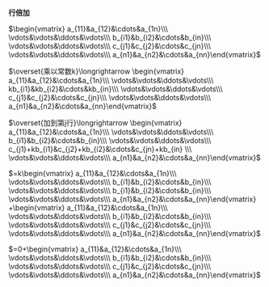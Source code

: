 **行倍加**  
  
 $\begin{vmatrix}  
a_{11}&a_{12}&\cdots&a_{1n}\\\   
\vdots&\vdots&\ddots&\vdots\\\   
b_{i1}&b_{i2}&\cdots&b_{in}\\\   
\vdots&\vdots&\ddots&\vdots\\\   
c_{j1}&c_{j2}&\cdots&c_{jn}\\\   
\vdots&\vdots&\ddots&\vdots\\\   
a_{n1}&a_{n2}&\cdots&a_{nn}\end{vmatrix}$   
  
 $\overset{乘以常数k}\longrightarrow  
\begin{vmatrix}  
a_{11}&a_{12}&\cdots&a_{1n}\\\   
\vdots&\vdots&\ddots&\vdots\\\   
kb_{i1}&kb_{i2}&\cdots&kb_{in}\\\   
\vdots&\vdots&\ddots&\vdots\\\   
c_{j1}&c_{j2}&\cdots&c_{jn}\\\   
\vdots&\vdots&\ddots&\vdots\\\   
a_{n1}&a_{n2}&\cdots&a_{nn}\end{vmatrix}$   
  
 $\overset{加到第j行}\longrightarrow  
\begin{vmatrix}  
a_{11}&a_{12}&\cdots&a_{1n}\\\   
\vdots&\vdots&\ddots&\vdots\\\   
b_{i1}&b_{i2}&\cdots&b_{in}\\\   
\vdots&\vdots&\ddots&\vdots\\\   
c_{j1}+kb_{i1}&c_{j2}+kb_{i2}&\cdots&c_{jn}+kb_{in}  
\\\   
\vdots&\vdots&\ddots&\vdots\\\   
a_{n1}&a_{n2}&\cdots&a_{nn}\end{vmatrix}$   
  
 $=k\begin{vmatrix}  
a_{11}&a_{12}&\cdots&a_{1n}\\\   
\vdots&\vdots&\ddots&\vdots\\\   
b_{i1}&b_{i2}&\cdots&b_{in}\\\   
\vdots&\vdots&\ddots&\vdots\\\   
b_{i1}&b_{i2}&\cdots&b_{in}\\\   
\vdots&\vdots&\ddots&\vdots\\\   
a_{n1}&a_{n2}&\cdots&a_{nn}\end{vmatrix}  
+\begin{vmatrix}  
a_{11}&a_{12}&\cdots&a_{1n}\\\   
\vdots&\vdots&\ddots&\vdots\\\   
b_{i1}&b_{i2}&\cdots&b_{in}\\\   
\vdots&\vdots&\ddots&\vdots\\\   
c_{j1}&c_{j2}&\cdots&c_{jn}\\\   
\vdots&\vdots&\ddots&\vdots\\\   
a_{n1}&a_{n2}&\cdots&a_{nn}\end{vmatrix}$   
  
 $=0+\begin{vmatrix}  
a_{11}&a_{12}&\cdots&a_{1n}\\\   
\vdots&\vdots&\ddots&\vdots\\\   
b_{i1}&b_{i2}&\cdots&b_{in}\\\   
\vdots&\vdots&\ddots&\vdots\\\   
c_{j1}&c_{j2}&\cdots&c_{jn}\\\   
\vdots&\vdots&\ddots&\vdots\\\   
a_{n1}&a_{n2}&\cdots&a_{nn}\end{vmatrix}$   
  
  
  
